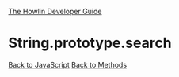 [The Howlin Developer Guide](/index.md)



String.prototype.search
=======================

[Back to JavaScript](../index.md)
[Back to Methods](../methods.md)



